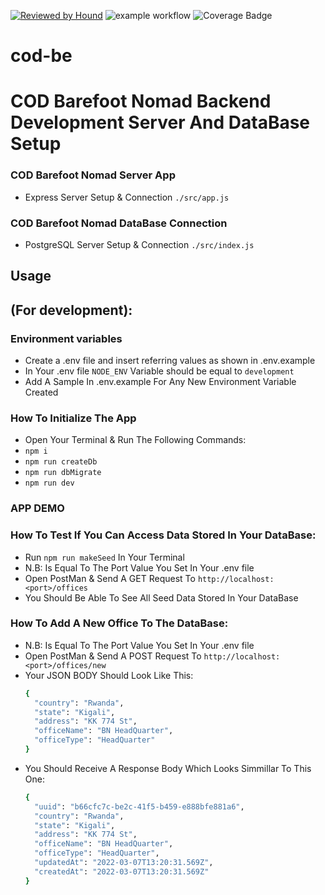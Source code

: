 [![Reviewed by Hound](https://img.shields.io/badge/Reviewed_by-Hound-8E64B0.svg)](https://houndci.com)
![example workflow](https://github.com/atlp-rwanda/cod-be/actions/workflows/node.js.yml/badge.svg)
![Coverage Badge](https://img.shields.io/endpoint?url=https://gist.githubusercontent.com/atlp-rwanda/fc852272be18bb21d4a7418ab58e2edc/raw/cod-be__heads_develop.json)
# cod-be
# COD Barefoot Nomad Backend Development Server And DataBase Setup

### COD Barefoot Nomad Server App 
- Express Server Setup & Connection ```./src/app.js```
### COD Barefoot Nomad DataBase Connection
- PostgreSQL Server Setup & Connection ```./src/index.js```

## Usage
## (For development):

### Environment variables
- Create a .env file and insert referring values as shown in .env.example
- In Your .env file ```NODE_ENV``` Variable should be equal to ```development```
- Add A Sample In .env.example For Any New Environment Variable Created

### How To Initialize The App

- Open Your Terminal & Run The Following Commands:
- ```npm i```
- ```npm run createDb```
- ```npm run dbMigrate```
- ```npm run dev```

### APP DEMO
### How To Test If You Can Access Data Stored In Your DataBase:
  - Run ```npm run makeSeed``` In Your Terminal
  - N.B: <port> Is Equal To The Port Value You Set In Your .env file
  - Open PostMan & Send A GET Request To ```http://localhost:<port>/offices```
  - You Should Be Able To See All Seed Data Stored In Your DataBase
  
### How To Add A New Office To The DataBase: 
  - N.B: <port> Is Equal To The Port Value You Set In Your .env file
  - Open PostMan & Send A POST Request To ```http://localhost:<port>/offices/new```
  - Your JSON BODY Should Look Like This: 
      ```bash
    {
        "country": "Rwanda", 
        "state": "Kigali", 
        "address": "KK 774 St",
        "officeName": "BN HeadQuarter",
        "officeType": "HeadQuarter" 
    }
      ```
  - You Should Receive A Response Body Which Looks Simmillar To This One: 
    ```bash
    {
      "uuid": "b66cfc7c-be2c-41f5-b459-e888bfe881a6",
      "country": "Rwanda",
      "state": "Kigali",
      "address": "KK 774 St",
      "officeName": "BN HeadQuarter",
      "officeType": "HeadQuarter",
      "updatedAt": "2022-03-07T13:20:31.569Z",
      "createdAt": "2022-03-07T13:20:31.569Z"
    }
      ```

